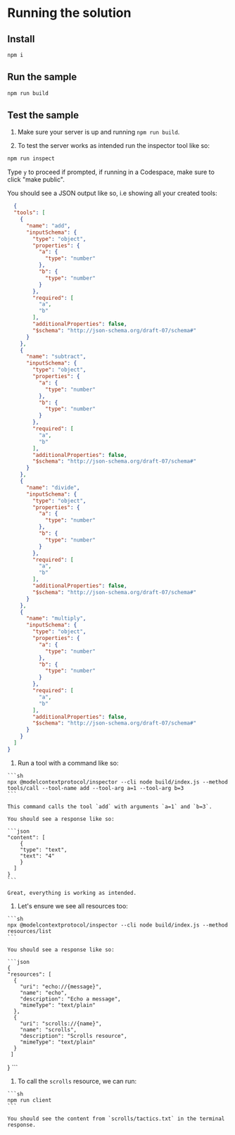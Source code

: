 # Running the solution

## Install

```sh
npm i
```

## Run the sample

```sh
npm run build
```

## Test the sample

1. Make sure your server is up and running `npm run build`.

1. To test the server works as intended run the inspector tool like so:

  ```sh
  npm run inspect
  ```

  Type `y` to proceed if prompted, if running in a Codespace, make sure to click "make public".

  You should see a JSON output like so, i.e showing all your created tools:

  ```json
    {
    "tools": [
      {
        "name": "add",
        "inputSchema": {
          "type": "object",
          "properties": {
            "a": {
              "type": "number"
            },
            "b": {
              "type": "number"
            }
          },
          "required": [
            "a",
            "b"
          ],
          "additionalProperties": false,
          "$schema": "http://json-schema.org/draft-07/schema#"
        }
      },
      {
        "name": "subtract",
        "inputSchema": {
          "type": "object",
          "properties": {
            "a": {
              "type": "number"
            },
            "b": {
              "type": "number"
            }
          },
          "required": [
            "a",
            "b"
          ],
          "additionalProperties": false,
          "$schema": "http://json-schema.org/draft-07/schema#"
        }
      },
      {
        "name": "divide",
        "inputSchema": {
          "type": "object",
          "properties": {
            "a": {
              "type": "number"
            },
            "b": {
              "type": "number"
            }
          },
          "required": [
            "a",
            "b"
          ],
          "additionalProperties": false,
          "$schema": "http://json-schema.org/draft-07/schema#"
        }
      },
      {
        "name": "multiply",
        "inputSchema": {
          "type": "object",
          "properties": {
            "a": {
              "type": "number"
            },
            "b": {
              "type": "number"
            }
          },
          "required": [
            "a",
            "b"
          ],
          "additionalProperties": false,
          "$schema": "http://json-schema.org/draft-07/schema#"
        }
      }
    ]
  }
  ```

  1. Run a tool with a command like so:

    ```sh
    npx @modelcontextprotocol/inspector --cli node build/index.js --method tools/call --tool-name add --tool-arg a=1 --tool-arg b=3
    ```

    This command calls the tool `add` with arguments `a=1` and `b=3`. 

    You should see a response like so:

    ```json
    "content": [
        {
        "type": "text",
        "text": "4"
        }
      ]
    }
    ```

    Great, everything is working as intended.

  1. Let's ensure we see all resources too:

    ```sh
    npx @modelcontextprotocol/inspector --cli node build/index.js --method resources/list
    ```

    You should see a response like so:

    ```json
    {
    "resources": [
      {
        "uri": "echo://{message}",
        "name": "echo",
        "description": "Echo a message",
        "mimeType": "text/plain"
      },
      {
        "uri": "scrolls://{name}",
        "name": "scrolls",
        "description": "Scrolls resource",
        "mimeType": "text/plain"
      }
     ]
   }
    ```

  1. To call the `scrolls` resource, we can run:

    ```sh
    npm run client
    ```

    You should see the content from `scrolls/tactics.txt` in the terminal response.
